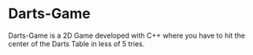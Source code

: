 # Darts-Game
Darts-Game is a 2D Game developed with C++ where you have to hit the center of the Darts Table in less of 5 tries.
